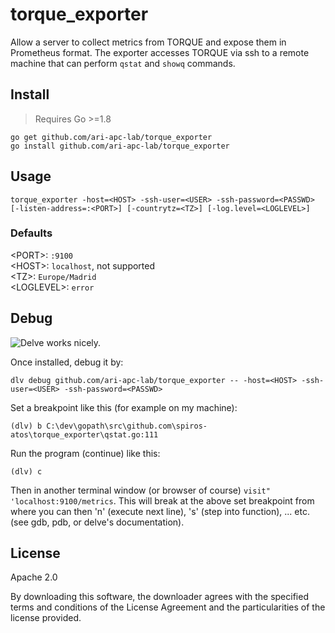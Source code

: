 # torque_exporter
Allow a server to collect metrics from TORQUE and expose them in Prometheus format. The exporter accesses TORQUE via ssh to a remote machine that can perform `qstat` and `showq` commands.

## Install

> Requires Go >=1.8

```
go get github.com/ari-apc-lab/torque_exporter
go install github.com/ari-apc-lab/torque_exporter
```

## Usage

```
torque_exporter -host=<HOST> -ssh-user=<USER> -ssh-password=<PASSWD> [-listen-address=:<PORT>] [-countrytz=<TZ>] [-log.level=<LOGLEVEL>]
```
### Defaults

\<PORT\>: `:9100`  
\<HOST\>: `localhost`, not supported  
\<TZ\>: `Europe/Madrid`  
\<LOGLEVEL\>: `error`  

## Debug

![Delve](https://github.com/go-delve/delve) works nicely.

Once installed, debug it by:

```
dlv debug github.com/ari-apc-lab/torque_exporter -- -host=<HOST> -ssh-user=<USER> -ssh-password=<PASSWD>
```
Set a breakpoint like this (for example on my machine):

```
(dlv) b C:\dev\gopath\src\github.com\spiros-atos\torque_exporter\qstat.go:111
```

Run the program (continue) like this:

```
(dlv) c
```

Then in another terminal window (or browser of course) `visit" 'localhost:9100/metrics`. This will break at the above set breakpoint from where you can then 'n' (execute next line), 's' (step into function), ... etc. (see gdb, pdb, or delve's documentation).

## License

Apache 2.0

By downloading this software, the downloader agrees with the specified terms and conditions of the License Agreement and the particularities of the license provided.

